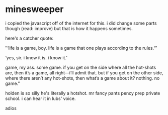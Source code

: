 # minesweeper

i copied the javascript off of the internet for this.  i did change some parts though (read: improve) but that is how it happens sometimes.  

here's a catcher quote:

″‘life is a game, boy. life is a game that one plays according to the rules.‘”

‘yes, sir. i know it is. i know it.’

game, my ass. some game. if you get on the side where all the hot-shots are, then it’s a game, all right—i’ll admit that. but if you get on the other side, where there aren’t any hot-shots, then what’s a game about it? nothing. no game.”

holden is so silly he's literally a hotshot.  mr fancy pants pency prep private school.  i can hear it in lubs' voice.

adios
